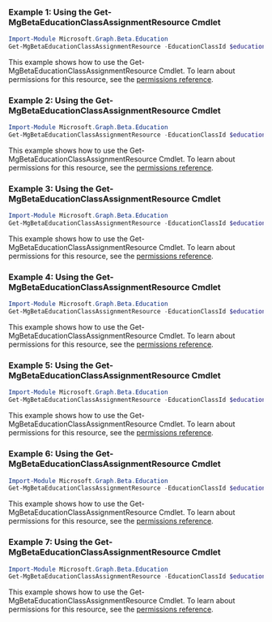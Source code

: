 ### Example 1: Using the Get-MgBetaEducationClassAssignmentResource Cmdlet
```powershell
Import-Module Microsoft.Graph.Beta.Education
Get-MgBetaEducationClassAssignmentResource -EducationClassId $educationClassId -EducationAssignmentId $educationAssignmentId -EducationAssignmentResourceId $educationAssignmentResourceId
```
This example shows how to use the Get-MgBetaEducationClassAssignmentResource Cmdlet.
To learn about permissions for this resource, see the [permissions reference](/graph/permissions-reference).
### Example 2: Using the Get-MgBetaEducationClassAssignmentResource Cmdlet
```powershell
Import-Module Microsoft.Graph.Beta.Education
Get-MgBetaEducationClassAssignmentResource -EducationClassId $educationClassId -EducationAssignmentId $educationAssignmentId -EducationAssignmentResourceId $educationAssignmentResourceId
```
This example shows how to use the Get-MgBetaEducationClassAssignmentResource Cmdlet.
To learn about permissions for this resource, see the [permissions reference](/graph/permissions-reference).
### Example 3: Using the Get-MgBetaEducationClassAssignmentResource Cmdlet
```powershell
Import-Module Microsoft.Graph.Beta.Education
Get-MgBetaEducationClassAssignmentResource -EducationClassId $educationClassId -EducationAssignmentId $educationAssignmentId -EducationAssignmentResourceId $educationAssignmentResourceId
```
This example shows how to use the Get-MgBetaEducationClassAssignmentResource Cmdlet.
To learn about permissions for this resource, see the [permissions reference](/graph/permissions-reference).
### Example 4: Using the Get-MgBetaEducationClassAssignmentResource Cmdlet
```powershell
Import-Module Microsoft.Graph.Beta.Education
Get-MgBetaEducationClassAssignmentResource -EducationClassId $educationClassId -EducationAssignmentId $educationAssignmentId -EducationAssignmentResourceId $educationAssignmentResourceId
```
This example shows how to use the Get-MgBetaEducationClassAssignmentResource Cmdlet.
To learn about permissions for this resource, see the [permissions reference](/graph/permissions-reference).
### Example 5: Using the Get-MgBetaEducationClassAssignmentResource Cmdlet
```powershell
Import-Module Microsoft.Graph.Beta.Education
Get-MgBetaEducationClassAssignmentResource -EducationClassId $educationClassId -EducationAssignmentId $educationAssignmentId -EducationAssignmentResourceId $educationAssignmentResourceId
```
This example shows how to use the Get-MgBetaEducationClassAssignmentResource Cmdlet.
To learn about permissions for this resource, see the [permissions reference](/graph/permissions-reference).
### Example 6: Using the Get-MgBetaEducationClassAssignmentResource Cmdlet
```powershell
Import-Module Microsoft.Graph.Beta.Education
Get-MgBetaEducationClassAssignmentResource -EducationClassId $educationClassId -EducationAssignmentId $educationAssignmentId -EducationAssignmentResourceId $educationAssignmentResourceId
```
This example shows how to use the Get-MgBetaEducationClassAssignmentResource Cmdlet.
To learn about permissions for this resource, see the [permissions reference](/graph/permissions-reference).
### Example 7: Using the Get-MgBetaEducationClassAssignmentResource Cmdlet
```powershell
Import-Module Microsoft.Graph.Beta.Education
Get-MgBetaEducationClassAssignmentResource -EducationClassId $educationClassId -EducationAssignmentId $educationAssignmentId
```
This example shows how to use the Get-MgBetaEducationClassAssignmentResource Cmdlet.
To learn about permissions for this resource, see the [permissions reference](/graph/permissions-reference).
